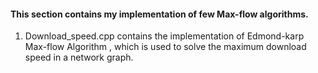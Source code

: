 #### This section contains my implementation of few Max-flow algorithms.
1. Download_speed.cpp contains the implementation of Edmond-karp Max-flow Algorithm , which is used to solve the maximum download speed in a network graph.
